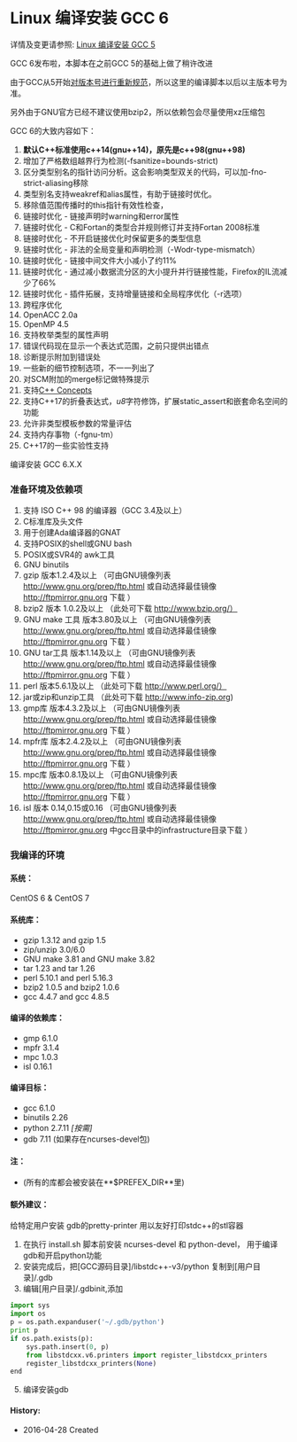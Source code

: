 Linux 编译安装 GCC 6
======

详情及变更请参照: [Linux 编译安装 GCC 5](https://github.com/owent-utils/bash-shell/tree/master/GCC%20Installer/gcc-6)

GCC 6发布啦，本脚本在之前GCC 5的基础上做了稍许改进

由于GCC从5开始[对版本号进行重新规范](https://gcc.gnu.org/develop.html#num_scheme)，所以这里的编译脚本以后以主版本号为准。

另外由于GNU官方已经不建议使用bzip2，所以依赖包会尽量使用xz压缩包

GCC 6的大致内容如下：

1.   **默认C++标准使用c++14(gnu++14)，原先是c++98(gnu++98)**
2.  增加了严格数组越界行为检测(-fsanitize=bounds-strict)
3.  区分类型别名的指针访问分析。这会影响类型双关的代码，可以加-fno-strict-aliasing移除
4.  类型别名支持weakref和alias属性，有助于链接时优化。
5.  移除值范围传播时的this指针有效性检查，
6.  链接时优化 - 链接声明时warning和error属性
7.  链接时优化 - C和Fortan的类型合并规则修订并支持Fortan 2008标准
8.  链接时优化 - 不开启链接优化时保留更多的类型信息
9.  链接时优化 - 非法的全局变量和声明检测（-Wodr-type-mismatch）
10. 链接时优化 - 链接中间文件大小减小了约11%
11. 链接时优化 - 通过减小数据流分区的大小提升并行链接性能，Firefox的IL流减少了66%
12. 链接时优化 - 插件拓展，支持增量链接和全局程序优化（-r选项）
13. 跨程序优化
14. OpenACC 2.0a
15. OpenMP 4.5
16. 支持枚举类型的属性声明
17. 错误代码现在显示一个表达式范围，之前只提供出错点
18. 诊断提示附加到错误处
19. 一些新的细节控制选项，不一一列出了
20. 对SCM附加的merge标记做特殊提示
21. 支持[C++ Concepts](http://www.open-std.org/jtc1/sc22/wg21/docs/papers/2015/n4377.pdf)
22. 支持C++17的折叠表达式，*u8*字符修饰，扩展static_assert和嵌套命名空间的功能
23. 允许非类型模板参数的常量评估
24. 支持内存事物（-fgnu-tm）
25. C++17的一些实验性支持

编译安装 GCC 6.X.X
### 准备环境及依赖项

1. 支持 ISO C++ 98 的编译器（GCC 3.4及以上）
2. C标准库及头文件
3. 用于创建Ada编译器的GNAT
4. 支持POSIX的shell或GNU bash
5. POSIX或SVR4的 awk工具
6. GNU binutils
7. gzip 版本1.2.4及以上     （可由GNU镜像列表 http://www.gnu.org/prep/ftp.html 或自动选择最佳镜像 http://ftpmirror.gnu.org 下载 ）
8. bzip2 版本 1.0.2及以上    （此处可下载 http://www.bzip.org/）
9. GNU make 工具 版本3.80及以上 （可由GNU镜像列表 http://www.gnu.org/prep/ftp.html 或自动选择最佳镜像 http://ftpmirror.gnu.org 下载 ）
10. GNU tar工具 版本1.14及以上   （可由GNU镜像列表 http://www.gnu.org/prep/ftp.html 或自动选择最佳镜像 http://ftpmirror.gnu.org 下载 ）
11. perl 版本5.6.1及以上      （此处可下载 http://www.perl.org/）
12. jar或zip和unzip工具 （此处可下载 http://www.info-zip.org)
13. gmp库 版本4.3.2及以上 （可由GNU镜像列表 http://www.gnu.org/prep/ftp.html 或自动选择最佳镜像 http://ftpmirror.gnu.org 下载 ）
14. mpfr库 版本2.4.2及以上 （可由GNU镜像列表 http://www.gnu.org/prep/ftp.html 或自动选择最佳镜像 http://ftpmirror.gnu.org 下载 ）
15. mpc库 版本0.8.1及以上 （可由GNU镜像列表 http://www.gnu.org/prep/ftp.html 或自动选择最佳镜像 http://ftpmirror.gnu.org 下载 ）
16. isl 版本 0.14,0.15或0.16 （可由GNU镜像列表 http://www.gnu.org/prep/ftp.html 或自动选择最佳镜像 http://ftpmirror.gnu.org 中gcc目录中的infrastructure目录下载 ）

### 我编译的环境
#### 系统：
CentOS 6 & CentOS 7

#### 系统库：
+ gzip 1.3.12 and gzip 1.5
+ zip/unzip 3.0/6.0
+ GNU make 3.81 and GNU make 3.82
+ tar 1.23 and tar 1.26
+ perl 5.10.1 and perl 5.16.3
+ bzip2 1.0.5 and bzip2 1.0.6
+ gcc 4.4.7 and gcc 4.8.5

#### 编译的依赖库：
+ gmp 6.1.0
+ mpfr 3.1.4
+ mpc 1.0.3
+ isl 0.16.1

#### 编译目标：
+ gcc 6.1.0
+ binutils 2.26
+ python 2.7.11 *[按需]*
+ gdb 7.11 (如果存在ncurses-devel包)

#### 注：
+ (所有的库都会被安装在**$PREFEX_DIR**里)

#### 额外建议：
给特定用户安装 gdb的pretty-printer 用以友好打印stdc++的stl容器

1. 在执行 install.sh 脚本前安装 ncurses-devel 和 python-devel， 用于编译gdb和开启python功能
2. 安装完成后，把[GCC源码目录]/libstdc++-v3/python 复制到[用户目录]/.gdb
3. 编辑[用户目录]/.gdbinit,添加
```python
import sys
import os
p = os.path.expanduser('~/.gdb/python')
print p
if os.path.exists(p):
    sys.path.insert(0, p)
    from libstdcxx.v6.printers import register_libstdcxx_printers
    register_libstdcxx_printers(None)
end
```
5. 编译安装gdb

#### History:
+ 2016-04-28    Created
